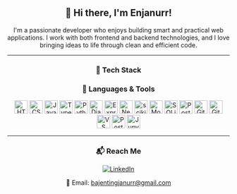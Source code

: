 <div align="center">

## 👋 Hi there, I'm Enjanurr!

I'm a passionate developer who enjoys building smart and practical web applications. I work with both frontend and backend technologies, and I love bringing ideas to life through clean and efficient code.

---

### 🚀 Tech Stack

<h3>🚀 Languages & Tools</h3>

<p align="center">
  <!-- Languages -->
  <img src="https://cdn.jsdelivr.net/gh/devicons/devicon/icons/html5/html5-original.svg" height="30" title="HTML5"/>
  <img src="https://cdn.jsdelivr.net/gh/devicons/devicon/icons/css3/css3-original.svg" height="30" title="CSS3"/>
  <img src="https://cdn.jsdelivr.net/gh/devicons/devicon/icons/javascript/javascript-original.svg" height="30" title="JavaScript"/>
  <img src="https://cdn.jsdelivr.net/gh/devicons/devicon/icons/typescript/typescript-original.svg" height="30" title="TypeScript"/>
  <img src="https://cdn.jsdelivr.net/gh/devicons/devicon/icons/python/python-original.svg" height="30" title="Python"/>

  <!-- Frameworks -->
  <img src="https://cdn.jsdelivr.net/gh/devicons/devicon/icons/django/django-plain-wordmark.svg" height="30" title="Django"/>
  <img src="https://cdn.jsdelivr.net/gh/devicons/devicon/icons/express/express-original.svg" height="30" title="Express.js"/>
  <img src="https://cdn.jsdelivr.net/gh/devicons/devicon/icons/nextjs/nextjs-original.svg" height="30" title="Next.js"/>
  <img src="https://upload.wikimedia.org/wikipedia/commons/0/05/Scikit_learn_logo_small.svg" height="30" title="scikit-learn"/>

  <!-- Databases -->
  <img src="https://cdn.jsdelivr.net/gh/devicons/devicon/icons/mongodb/mongodb-original.svg" height="30" title="MongoDB"/>
  <img src="https://cdn.jsdelivr.net/gh/devicons/devicon/icons/sqlite/sqlite-original.svg" height="30" title="SQLite"/>
  <img src="https://cdn.jsdelivr.net/gh/devicons/devicon/icons/postgresql/postgresql-original.svg" height="30" title="PostgreSQL"/>

  <!-- Tools -->
  <img src="https://cdn.jsdelivr.net/gh/devicons/devicon/icons/git/git-original.svg" height="30" title="Git"/>
  <img src="https://cdn.jsdelivr.net/gh/devicons/devicon/icons/github/github-original.svg" height="30" title="GitHub"/>
  <img src="https://cdn.jsdelivr.net/gh/devicons/devicon/icons/vscode/vscode-original.svg" height="30" title="VS Code"/>
  <img src="https://cdn.jsdelivr.net/gh/devicons/devicon/icons/postman/postman-original.svg" height="30" title="Postman"/>
  <img src="https://cdn.jsdelivr.net/gh/devicons/devicon/icons/jupyter/jupyter-original.svg" height="30" title="Jupyter"/>
</p>

  
---

### 📬 Reach Me

<a href="https://www.linkedin.com/in/enjanurr" target="_blank">
  <img src="https://img.shields.io/badge/LinkedIn-blue?logo=linkedin&logoColor=white" title="LinkedIn">
</a>  

📧 Email: bajentingjanurr@gmail.com

</div>
